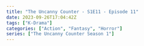 ```yaml
---
title: "The Uncanny Counter - S1E11 - Episode 11"
date: 2023-09-26T17:04:42Z
tags: ["K-Drama"]
categories: ["Action", "Fantasy", "Horror"]
series: ["The Uncanny Counter Season 1"]
---
```



<mux-player stream-type="on-demand"
  src="https://kp3d-my.sharepoint.com/personal/ryoo_kp3d_onmicrosoft_com/_layouts/15/download.aspx?share=EVjgCui7kJxMoj0ZY70KyTYBgKW4bkUgEYh3F6-lol7lVQ" metadata-video-title="The Uncanny Counter - S1E11 - Episode 11" prefer-playback="mse" controls>
  </mux-player>
  
  
  <script src="https://cdn.jsdelivr.net/npm/@mux/mux-player"></script>
  
 <script id="B5C6D01jgSeWLfjXjpd3wUNLaz25FKFrQTjIg9hhRExs" type="application/ld+json">
 {
  "@context": "https://schema.org/",
  "@type": "VideoObject",
  "name": "The Uncanny Counter - S1E11 - Episode 11",
  "contentUrl": "https://stream.mux.com/B5C6D01jgSeWLfjXjpd3wUNLaz25FKFrQTjIg9hhRExs.m3u8",
  "thumbnailUrl": "https://www.themoviedb.org/t/p/original/at4FfAlH8TvFbuvimRu9zcvHQCh.jpg?width=314&fit_mode=preserve&time=25",
  "uploadDate": "2023-09-26T17:04:42Z",
}

</script>